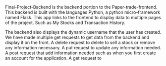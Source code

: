 Final-Project-Backend is the backend portion to the Paper-trade-frontend.
This backend is built with the languages Python, a python micro-framework named Flask.
This app links to the frontend to display data to multiple pages of the project.
Such as My Stocks and Transaction History.

The backend also displays the dynamic username that the user has created.
We have made multiple get requests to get data from the backend and display it on the front.
A delete request to delete to sell a stock or remove any information necessary.
A put request to update any information needed.
A post request that add information needed such as when you first create an account for the application.
A get request to 
